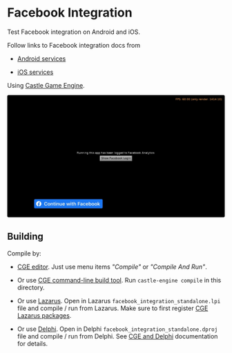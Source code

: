 # Facebook Integration

Test Facebook integration on Android and iOS.

Follow links to Facebook integration docs from

- [Android services](https://castle-engine.io/android_services)

- [iOS services](https://castle-engine.io/ios_services)

Using [Castle Game Engine](https://castle-engine.io/).

<!-- ![Screenshot](screenshot.png) -->

![Screenshot from iOS](screenshot_ios.jpg)

## Building

Compile by:

- [CGE editor](https://castle-engine.io/editor). Just use menu items _"Compile"_ or _"Compile And Run"_.

- Or use [CGE command-line build tool](https://castle-engine.io/build_tool). Run `castle-engine compile` in this directory.

- Or use [Lazarus](https://www.lazarus-ide.org/). Open in Lazarus `facebook_integration_standalone.lpi` file and compile / run from Lazarus. Make sure to first register [CGE Lazarus packages](https://castle-engine.io/lazarus).

- Or use [Delphi](https://www.embarcadero.com/products/Delphi). Open in Delphi `facebook_integration_standalone.dproj` file and compile / run from Delphi. See [CGE and Delphi](https://castle-engine.io/delphi) documentation for details.
